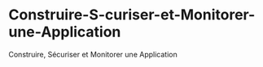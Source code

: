 # Construire-S-curiser-et-Monitorer-une-Application
Construire, Sécuriser et Monitorer une Application
